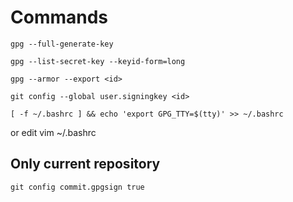 # Commands

```
gpg --full-generate-key

gpg --list-secret-key --keyid-form=long

gpg --armor --export <id>

git config --global user.signingkey <id>

[ -f ~/.bashrc ] && echo 'export GPG_TTY=$(tty)' >> ~/.bashrc
```

or edit vim ~/.bashrc

## Only current repository
```
git config commit.gpgsign true
```
